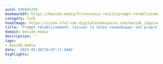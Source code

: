```yaml
---
uuid: 645601258
bookmarkOf: https://beside.media/fr/nouveaux-recits/prompt-retablissement/
category: link
headImage: https://cside.sfo2.cdn.digitaloceanspaces.com/beside_/app/www/2021/11/BESIDE_NewNarrative_CathBernier_5.jpg
title: 'Prompt rétablissement: laisser le corps revendiquer son propre rythme'
domain: beside.media
description: ''
tags:
- beside_media
date: '2023-01-26T19:47:17.344Z'
highlights:
---
```



